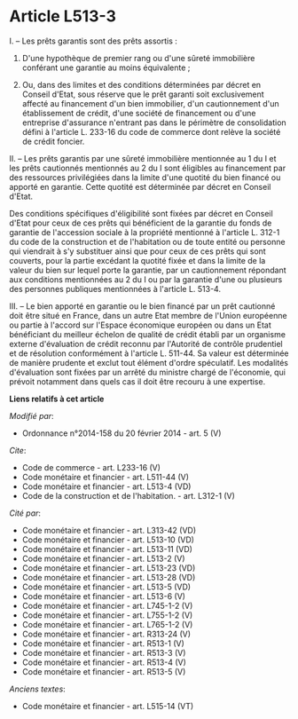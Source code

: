 # Article L513-3

I. – Les prêts garantis sont des prêts assortis : 

1. D'une hypothèque de premier rang ou d'une sûreté immobilière conférant une garantie au moins équivalente ; 

2. Ou, dans des limites et des conditions déterminées par décret en Conseil d'Etat, sous réserve que le prêt garanti soit
exclusivement affecté au financement d'un bien immobilier, d'un cautionnement d'un établissement de crédit, d'une société de
financement ou d'une entreprise d'assurance n'entrant pas dans le périmètre de consolidation défini à l'article L. 233-16 du
code de commerce dont relève la société de crédit foncier. 

II. – Les prêts garantis par une sûreté immobilière mentionnée au 1 du I et les prêts cautionnés mentionnés au 2 du I sont
éligibles au financement par des ressources privilégiées dans la limite d'une quotité du bien financé ou apporté en garantie.
Cette quotité est déterminée par décret en Conseil d'Etat. 

Des conditions spécifiques d'éligibilité sont fixées par décret en Conseil d'Etat pour ceux de ces prêts qui bénéficient de
la garantie du fonds de garantie de l'accession sociale à la propriété mentionné à l'article L. 312-1 du code de la
construction et de l'habitation ou de toute entité ou personne qui viendrait à s'y substituer ainsi que pour ceux de ces
prêts qui sont couverts, pour la partie excédant la quotité fixée et dans la limite de la valeur du bien sur lequel porte la
garantie, par un cautionnement répondant aux conditions mentionnées au 2 du I ou par la garantie d'une ou plusieurs des
personnes publiques mentionnées à l'article L. 513-4. 

III. – Le bien apporté en garantie ou le bien financé par un prêt cautionné doit être situé en France, dans un autre Etat
membre de l'Union européenne ou partie à l'accord sur l'Espace économique européen ou dans un Etat bénéficiant du meilleur
échelon de qualité de crédit établi par un organisme externe d'évaluation de crédit reconnu par l'Autorité de contrôle
prudentiel et de résolution conformément à l'article L. 511-44. Sa valeur est déterminée de manière prudente et exclut tout
élément d'ordre spéculatif. Les modalités d'évaluation sont fixées par un arrêté du ministre chargé de l'économie, qui
prévoit notamment dans quels cas il doit être recouru à une expertise.

**Liens relatifs à cet article**

_Modifié par_:

  - Ordonnance n°2014-158 du 20 février 2014 - art. 5 (V)

_Cite_:

  - Code de commerce - art. L233-16 (V)
  - Code monétaire et financier - art. L511-44 (V)
  - Code monétaire et financier - art. L513-4 (VD)
  - Code de la construction et de l'habitation. - art. L312-1 (V)

_Cité par_:

  - Code monétaire et financier - art. L313-42 (VD)
  - Code monétaire et financier - art. L513-10 (VD)
  - Code monétaire et financier - art. L513-11 (VD)
  - Code monétaire et financier - art. L513-2 (V)
  - Code monétaire et financier - art. L513-23 (VD)
  - Code monétaire et financier - art. L513-28 (VD)
  - Code monétaire et financier - art. L513-5 (VD)
  - Code monétaire et financier - art. L513-6 (V)
  - Code monétaire et financier - art. L745-1-2 (V)
  - Code monétaire et financier - art. L755-1-2 (V)
  - Code monétaire et financier - art. L765-1-2 (V)
  - Code monétaire et financier - art. R313-24 (V)
  - Code monétaire et financier - art. R513-1 (V)
  - Code monétaire et financier - art. R513-3 (V)
  - Code monétaire et financier - art. R513-4 (V)
  - Code monétaire et financier - art. R513-5 (V)

_Anciens textes_:

  - Code monétaire et financier - art. L515-14 (VT)
